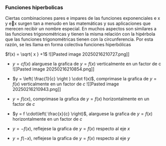 ### Funciones hiperbolicas 

Ciertas combinaciones pares e impares de las funciones exponenciales e x y ex surgen tan a menudo en las matemáticas y sus aplicaciones que merecen recibir un nombre especial. En muchos aspectos son similares a las funciones trigonométricas y tienen la misma relación con la hipérbola que las funciones trigonométricas tienen con la circunferencia. Por esta razón, se les llama en forma colectiva funciones hiperbólicas


$f(x) = \sqrt{ x } +1$
![[Pasted image 20250216210727.png]]
- $y = cf(x)$ alarguese la grafica de $y = f(x)$ verticalmente en un factor de c
	![[Pasted image 20250216210854.png]]
- $y = \left( \frac{1}{c} \right ) \cdot f(x)$, comprimase la grafica de $y = f(x)$ verticalmente en un factor de $c$ 
	![[Pasted image 20250216210943.png]]
- $y = f(cx)$, comprimase la grafica de $y = f(x)$ horizontalmente en un factor de $c$
	
- $y = f \cdot\left( \frac{x}{c} \right)$, alarguese la grafica de $y = f(x)$ horizontalmente en un factor de $c$
- $y = -f(x)$, reflejese la grafica de $y = f(x)$ respecto al eje $x$
- $y = f(-x)$, reflejese la grafica de $y = f(x)$ respecto al eje $y$
